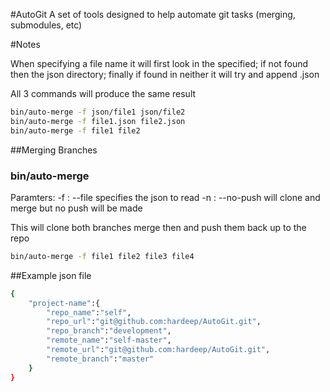 #AutoGit
A set of tools designed to help automate git tasks (merging, submodules, etc)

#Notes

When specifying a file name it will first look in the specified; if not found then the json directory; finally if found in neither it will try and append .json

All 3 commands will produce the same result

```bash
bin/auto-merge -f json/file1 json/file2
bin/auto-merge -f file1.json file2.json
bin/auto-merge -f file1 file2
```

##Merging Branches

### bin/auto-merge

Paramters:
    -f : --file     specifies the json to read
    -n : --no-push  will clone and merge but no push will be made

This will clone both branches merge then and push them back up to the repo

```bash
bin/auto-merge -f file1 file2 file3 file4
```


##Example json file
```bash
{
    "project-name":{
        "repo_name":"self",
        "repo_url":"git@github.com:hardeep/AutoGit.git",
        "repo_branch":"development",
        "remote_name":"self-master",
        "remote_url":"git@github.com:hardeep/AutoGit.git",
        "remote_branch":"master"
    }
}
````
